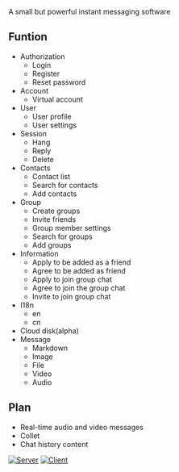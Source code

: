 A small but powerful instant messaging software

## Funtion

- Authorization
   - Login
   - Register
   - Reset password
- Account
   - Virtual account
- User
   - User profile
   - User settings
- Session
   - Hang
   - Reply
   - Delete
- Contacts
   - Contact list
   - Search for contacts
   - Add contacts
- Group
   - Create groups
   - Invite friends
   - Group member settings
   - Search for groups
   - Add groups
- Information
   - Apply to be added as a friend
   - Agree to be added as friend
   - Apply to join group chat
   - Agree to join the group chat
   - Invite to join group chat
- I18n
   - en 
   - cn
- Cloud disk(alpha)
- Message
   - Markdown
   - Image
   - File
   - Video
   - Audio

## Plan
   - Real-time audio and video messages
   - Collet
   - Chat history content
   
   
[![Server](https://github.com/bittyIm/bitty_serv/actions/workflows/go.yml/badge.svg)](https://github.com/bittyIm/bitty_serv/actions/workflows/go.yml) [![Client](https://github.com/bittyIm/bitty_vue/actions/workflows/node.js.yml/badge.svg)](https://github.com/bittyIm/bitty_vue/actions/workflows/node.js.yml)
